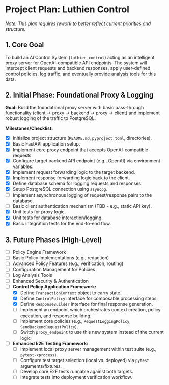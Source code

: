 # Project Plan: Luthien Control

*Note: This plan requires rework to better reflect current priorities and structure.*

## 1. Core Goal

To build an AI Control System (`luthien_control`) acting as an intelligent proxy server for OpenAI-compatible API endpoints. The system will intercept client requests and backend responses, apply user-defined control policies, log traffic, and eventually provide analysis tools for this data.

## 2. Initial Phase: Foundational Proxy & Logging

**Goal:** Build the foundational proxy server with basic pass-through functionality (client -> proxy -> backend -> proxy -> client) and implement robust logging of the traffic to PostgreSQL.

**Milestones/Checklist:**
- [X] Initialize project structure (`README.md`, `pyproject.toml`, directories).
- [X] Basic FastAPI application setup.
- [X] Implement core proxy endpoint that accepts OpenAI-compatible requests.
- [X] Configure target backend API endpoint (e.g., OpenAI) via environment variables.
- [X] Implement request forwarding logic to the target backend.
- [X] Implement response forwarding logic back to the client.
- [X] Define database schema for logging requests and responses.
- [X] Setup PostgreSQL connection using `asyncpg`.
- [ ] Implement asynchronous logging of request/response pairs to the database.
- [ ] Basic client authentication mechanism (TBD - e.g., static API key).
- [X] Unit tests for proxy logic.
- [X] Unit tests for database interaction/logging.
- [X] Basic integration tests for the end-to-end flow.

## 3. Future Phases (High-Level)

- [ ] Policy Engine Framework
- [ ] Basic Policy Implementations (e.g., redaction)
- [ ] Advanced Policy Features (e.g., verification, routing)
- [ ] Configuration Management for Policies
- [ ] Log Analysis Tools
- [ ] Enhanced Security & Authentication
- [ ] **Control Policy Application Framework:**
    - [X] Define `TransactionContext` object to carry state.
    - [X] Define `ControlPolicy` interface for composable processing steps.
    - [X] Define `ResponseBuilder` interface for final response generation.
    - [ ] Implement an endpoint which orchestrates context creation, policy execution, and response building.
    - [ ] Implement core policies (e.g., `RequestLoggingPolicy`, `SendBackendRequestPolicy`).
    - [ ] Switch `proxy_endpoint` to use this new system instead of the current logic
- [ ] **Enhanced E2E Testing Framework:**
    - [ ] Implement local proxy server management within test suite (e.g., `pytest-xprocess`).
    - [ ] Configure test target selection (local vs. deployed) via `pytest` arguments/fixtures.
    - [ ] Develop core E2E tests runnable against both targets.
    - [ ] Integrate tests into deployment verification workflow.
